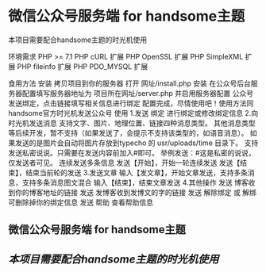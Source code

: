 # 微信公众号服务端 for handsome主题

本项目需要配合handsome主题的时光机使用

环境需求
PHP >= 7.1
PHP cURL 扩展
PHP OpenSSL 扩展
PHP SimpleXML 扩展
PHP fileinfo 扩展
PHP PDO_MYSQL 扩展

食用方法
安装
拷贝项目到你的服务器
打开 网址/install.php 安装
在公众号后台服务器配置填写服务器地址为 项目所在网址/server.php 并启用服务器配置
公众号发送绑定，点击链接填写相关信息进行绑定
配置完成，尽情使用吧！使用方法同handsome官方时光机发送公众号
使用
1.发送 绑定 进行绑定或修改绑定信息
2.向时光机发送消息
支持文字、图片、地理位置、链接四种消息类型。
其他消息类型等后续开发，暂不支持（如果发送了，会提示不支持该类型的，如语音消息）。
如果发送的是图片会自动将图片存放到typecho 的 usr/uploads/time 目录下。
支持发送私密说说。只需要在发送内容前加入#即可。 举例发送：#这是私密的说说，仅发送者可见。
连续发送多条信息
发送【开始】，开始一轮连续发送
发送【结束】，结束当前轮的发送
3.发送文章
输入【发文章】，开始文章发送，支持多条消息，支持多条消息图文混合
输入【结束】，结束文章发送
4.其他操作
发送 博客收到你的博客地址的链接
发送 发博客收到发博文的字的链接
发送 解除绑定 或 解绑 可删除掉你的绑定信息
发送 帮助 查看帮助信息

## 微信公众号服务端 for handsome主题
## *本项目需要配合handsome主题的时光机使用*
